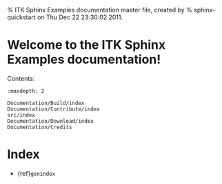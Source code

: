 % ITK Sphinx Examples documentation master file, created by
% sphinx-quickstart on Thu Dec 22 23:30:02 2011.

# Welcome to the ITK Sphinx Examples documentation!

Contents:

```{toctree}
:maxdepth: 2

Documentation/Build/index
Documentation/Contribute/index
src/index
Documentation/Download/index
Documentation/Credits
```

# Index

- {ref}`genindex`
